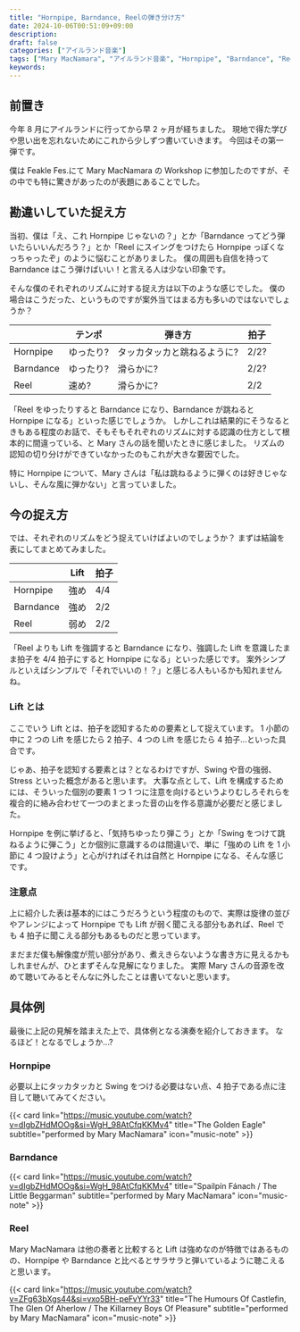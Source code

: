 ```yaml
---
title: "Hornpipe, Barndance, Reelの弾き分け方"
date: 2024-10-06T00:51:09+09:00
description:
draft: false
categories: ["アイルランド音楽"]
tags: ["Mary MacNamara", "アイルランド音楽", "Hornpipe", "Barndance", "Reel"]
keywords:
---
```


## 前置き

今年 8 月にアイルランドに行ってから早 2 ヶ月が経ちました。
現地で得た学びや思い出を忘れないためにこれから少しずつ書いていきます。
今回はその第一弾です。

僕は Feakle Fes.にて Mary MacNamara の Workshop に参加したのですが、その中でも特に驚きがあったのが表題にあることでした。

<!--more-->

## 勘違いしていた捉え方

当初、僕は「え、これ Hornpipe じゃないの？」とか「Barndance ってどう弾いたらいいんだろう？」とか「Reel にスイングをつけたら Hornpipe っぽくなっちゃったぞ」のように悩むことがありました。
僕の周囲も自信を持って Barndance はこう弾けばいい！と言える人は少ない印象です。

そんな僕のそれぞれのリズムに対する捉え方は以下のような感じでした。
僕の場合はこうだった、というものですが案外当てはまる方も多いのではないでしょうか？

|           | テンポ    | 弾き方                      | 拍子 |
| --------- | --------- | --------------------------- | ---- |
| Hornpipe  | ゆったり? | タッカタッカと跳ねるように? | 2/2? |
| Barndance | ゆったり? | 滑らかに?                   | 2/2? |
| Reel      | 速め?     | 滑らかに?                   | 2/2  |

「Reel をゆったりすると Barndance になり、Barndance が跳ねると Hornpipe になる」といった感じでしょうか。
しかしこれは結果的にそうなるときもある程度のお話で、そもそもそれぞれのリズムに対する認識の仕方として根本的に間違っている、と Mary さんの話を聞いたときに感じました。
リズムの認知の切り分けができていなかったのもこれが大きな要因でした。

特に Hornpipe について、Mary さんは「私は跳ねるように弾くのは好きじゃないし、そんな風に弾かない」と言っていました。

## 今の捉え方

では、それぞれのリズムをどう捉えていけばよいのでしょうか？
まずは結論を表にしてまとめてみました。

|           | Lift | 拍子 |
| --------- | ---- | ---- |
| Hornpipe  | 強め | 4/4  |
| Barndance | 強め | 2/2  |
| Reel      | 弱め | 2/2  |

「Reel よりも Lift を強調すると Barndance になり、強調した Lift を意識したまま拍子を 4/4 拍子にすると Hornpipe になる」といった感じです。
案外シンプルといえばシンプルで「それでいいの！？」と感じる人もいるかも知れませんね。

### Lift とは

ここでいう Lift とは、拍子を認知するための要素として捉えています。
1 小節の中に 2 つの Lift を感じたら 2 拍子、4 つの Lift を感じたら 4 拍子...といった具合です。

じゃあ、拍子を認知する要素とは？となるわけですが、Swing や音の強弱、Stress といった概念があると思います。
大事な点として、Lift を構成するためには、そういった個別の要素 1 つ 1 つに注意を向けるというよりむしろそれらを複合的に絡み合わせて一つのまとまった音の山を作る意識が必要だと感じました。

Hornpipe を例に挙げると、「気持ちゆったり弾こう」とか「Swing をつけて跳ねるように弾こう」とか個別に意識するのは間違いで、単に「強めの Lift を 1 小節に 4 つ設けよう」と心がければそれは自然と Hornpipe になる、そんな感じです。

### 注意点

上に紹介した表は基本的にはこうだろうという程度のもので、実際は旋律の並びやアレンジによって Hornpipe でも Lift が弱く聞こえる部分もあれば、Reel でも 4 拍子に聞こえる部分もあるものだと思っています。

まだまだ僕も解像度が荒い部分があり、煮えきらないような書き方に見えるかもしれませんが、ひとまずそんな見解になりました。
実際 Mary さんの音源を改めて聴いてみるとそんなに外したことは書いてないと思います。

## 具体例

最後に上記の見解を踏まえた上で、具体例となる演奏を紹介しておきます。
なるほど！となるでしょうか...?

### Hornpipe

必要以上にタッカタッカと Swing をつける必要はない点、4 拍子である点に注目して聴いてみてください。

{{< card link="https://music.youtube.com/watch?v=dIgbZHdMOOg&si=WgH_98AtCfqKKMv4" title="The Golden Eagle" subtitle="performed by Mary MacNamara" icon="music-note" >}}

### Barndance

{{< card link="https://music.youtube.com/watch?v=dIgbZHdMOOg&si=WgH_98AtCfqKKMv4" title="Spailpín Fánach / The Little Beggarman" subtitle="performed by Mary MacNamara" icon="music-note" >}}

### Reel

Mary MacNamara は他の奏者と比較すると Lift は強めなのが特徴ではあるものの、Hornpipe や Barndance と比べるとサラサラと弾いているように聴こえると思います。

{{< card link="https://music.youtube.com/watch?v=ZFg63bXgs44&si=vxo5BH-peFvYYr33" title="The Humours Of Castlefin, The Glen Of Aherlow / The Killarney Boys Of Pleasure" subtitle="performed by Mary MacNamara" icon="music-note" >}}
